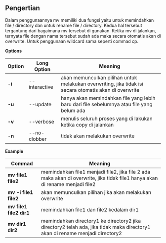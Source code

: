 ## Pengertian

Dalam penggunaannya mv memiliki dua fungsi yaitu untuk memindahkan file / directory dan untuk rename file / directory. Kedua hal tersebut tergantung dari bagaimana mv tersebut di gunakan. Ketika mv di jalankan, ternyata file dengan nama tersebut sudah ada maka secara otomatis akan di overwrite. Untuk penggunaan wildcard sama seperti commad cp.

**Options**

Option | Long Option | Meaning
--- | --- | ---
**-i** | --interactive | akan memunculkan pilihan untuk melakukan overwriting, jika tidak isi secara otomatis akan di overwrite
**-u** | --update | hanya akan memindahkan file yang lebih baru dari file sebelumnya atau file yang belum ada
**-v** | --verbose | menulis seluruh proses yang di lakukan ketika copy di jalankan
**-n** | --no-clobber | tidak akan melakukan overwrite


**Example**

Commad | Meaning
--- | ---
**mv file1 file2** | memindahkan file1 menjadi file2, jika file 2 ada maka akan di overwrite, jika tidak file1 hanya akan di rename menjadi file2
**mv -i file1 file2** | akan memunculkan pilihan jika akan melakukan overwrite
**mv file1 file2 dir1** | memindahkan file1 dan file2 kedalam dir1
**mv dir1 dir2** | memindahkan directory1 ke directory2 jika directory2 telah ada, jika tidak maka directory1 akan di rename menjadi directory2